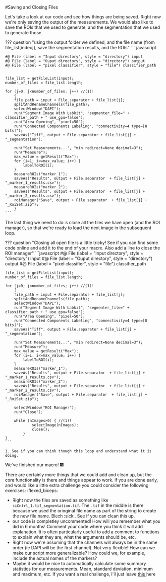 #Saving and Closing Files

Let's take a look at our code and see how things are being saved. Right now we're only saving the output of the measurements. We would also like to save the ROIs that we used to generate, and the segmentation that we used to generate those.

??? question "using the output folder we defined, and the file name (from file_list[index]), save the segmentation results, and the ROIs"
    ``` javascript

    #@ File (label = "Input directory", style = "directory") input
    #@ File (label = "Ouput directory", style = "directory") output
    #@ File (label = "pixel classifier", style = "file") classifier_path


    file_list = getFileList(input);
    number_of_files = file_list.length;

    for (j=0; j<number_of_files; j++) //(1)!
        {
        file_path = input + File.separator + file_list[j];
        splitAndRenameChannels(file_path);
        selectWindow("DAPI");
        run("Segment Image With Labkit", "segmenter_file=" + classifier_path + " use_gpu=false");
        run("Area Opening", "pixel=50");
        run("Connected Components Labeling", "connectivity=4 type=[8 bits]");
        saveAs("Tiff", output + File.separator + file_list[j] + "_segmentation");

        run("Set Measurements...", "min redirect=None decimal=3");
        run("Measure");
        max_value = getResult("Max"); 
        for (i=1; i<=max_value; i++) {
            labelToROI(i);
        }
        measureROIs("marker_1");
        saveAs("Results", output + File.separator  + file_list[j] + "_marker_1_results.csv");
        measureROIs("marker_2");
        saveAs("Results", output + File.separator  + file_list[j] + "_marker_2_results.csv");
        roiManager("Save", output + File.separator  + file_list[j] + "_RoiSet.zip");
        }
    ```

The last thing we need to do is close all the files we have open (and the ROI manager), so that we're ready to load the next image in the subsequent loop.

??? question "Closing all open file is a little tricky! See if you can find some code online and add it to the end of your macro. Also add a line to close the ROI manager"
    ```javascript
    #@ File (label = "Input directory", style = "directory") input
    #@ File (label = "Ouput directory", style = "directory") output
    #@ File (label = "pixel classifier", style = "file") classifier_path


    file_list = getFileList(input);
    number_of_files = file_list.length;

    for (j=0; j<number_of_files; j++) //(1)!
        {
        file_path = input + File.separator + file_list[j];
        splitAndRenameChannels(file_path);
        selectWindow("DAPI");
        run("Segment Image With Labkit", "segmenter_file=" + classifier_path + " use_gpu=false");
        run("Area Opening", "pixel=50");
        run("Connected Components Labeling", "connectivity=4 type=[8 bits]");
        saveAs("Tiff", output + File.separator + file_list[j] + "_segmentation");

        run("Set Measurements...", "min redirect=None decimal=3");
        run("Measure");
        max_value = getResult("Max"); 
        for (i=1; i<=max_value; i++) {
            labelToROI(i);
        }
        measureROIs("marker_1");
        saveAs("Results", output + File.separator  + file_list[j] + "_marker_1_results.csv");
        measureROIs("marker_2");
        saveAs("Results", output + File.separator  + file_list[j] + "_marker_2_results.csv");
        roiManager("Save", output + File.separator  + file_list[j] + "_RoiSet.zip");

        selectWindow("ROI Manager");
        run("Close");

        while (nImages>0) { //(1)!
                selectImage(nImages); 
                close(); 
            }    
    }
    ```

    1. See if you can think though this loop and understand what it is doing.

We've finished our macro! :fireworks:

There are certainly more things that we could add and clean up, but the core functionality is there and things appear to work.
If you are done early, and would like a little extra challenge you could consider the following exercises: :flexed_biceps:

* Right now the files are saved as something like `siCntrl_1.tif_segmentation.tif`. The `.tif` in the middle is there because we used the oringinal file name as part of the string to create the new file name. Blech :sick:. See if you can clean this up.
* our code is completley uncommented! How will you remember what you did in 6 months! Comment your code where you think it will add explanation. It is often particularly useful to add a comment to functions to explain what they are, what the arguments should be, etc.
* Right now we're assuming that the channels will always be in the same order (ie DAPI will be the first channel). Not very flexible! How can we make our script more generalizable? How could we, for example, include the actual names of the markers?
* Maybe it would be nice to automatically calculate some summary statistics for our measurements. Mean, standard deviation, minimum and maximum, etc. If you want a real challenge, I'll just leave <a href="https://imagej.nih.gov/ij/macros/ExamplePlots.txt"> this </a> here
